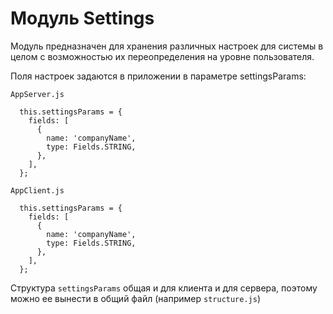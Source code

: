 # Модуль Settings
Модуль предназначен для хранения различных настроек для системы в целом
с возможностью их переопределения на уровне пользователя.

Поля настроек задаются в приложении в параметре settingsParams:

`AppServer.js`
````
  this.settingsParams = {
    fields: [
      {
        name: 'companyName',
        type: Fields.STRING,
      },
    ],
  };
````

`AppClient.js`
````
  this.settingsParams = {
    fields: [
      {
        name: 'companyName',
        type: Fields.STRING,
      },
    ],
  };
````

Структура `settingsParams` общая и для клиента и для сервера, 
поэтому можно ее вынести в общий файл (например `structure.js`)
